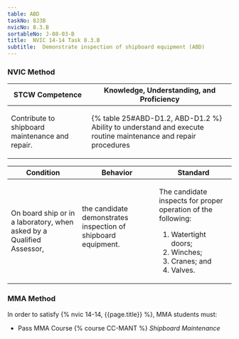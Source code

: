 ```yaml
---
table: ABD
taskNo: 8J3B
nvicNo: 8.3.B 
sortableNo: J-08-03-B
title:  NVIC 14-14 Task 8.3.B 
subtitle:  Demonstrate inspection of shipboard equipment (ABD)
---
```






### NVIC Method

<a style="display:none;" onclick="togglevisibility('nvic_methods')" >Show NVIC method.</a>

<div id='nvic_methods' class='show'>

<table>
<thead>
<tr>
<th class='forty'> STCW Competence </th>
<th class='sixty'> Knowledge, Understanding, and Proficiency </th>
</tr>
</thead>

<tbody>
<tr><td markdown='1'>

Contribute to shipboard maintenance and repair.

</td><td markdown='1'>

{% table 25#ABD-D1.2, ABD-D1.2 %} Ability to understand and execute routine maintenance and repair procedures

</td></tr>


</tbody>
</table>


<table>
<thead>
<tr><th class='twenty'>  Condition </th><th class='twenty'> Behavior </th><th  class='sixty'>Standard </th></tr>
</thead>
<tbody >



<tr><td markdown='1'>

On board ship or in a laboratory, when asked by a Qualified Assessor,

</td><td markdown='1'>

the candidate demonstrates inspection of shipboard equipment.

<br>

<div class="tooltip" markdown='1'>



</div>


</td><td markdown='1'>

The candidate inspects for proper operation of the following:

1. Watertight doors;
2. Winches;
3. Cranes; and
4. Valves. 

</td></tr>
</tbody>
</table>
</div>


### MMA Method

In order to satisfy  {% nvic 14-14, {{page.title}}  %}, MMA students must:

* Pass MMA Course {% course CC-MANT %}  *Shipboard Maintenance*